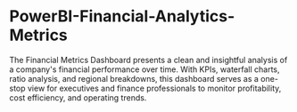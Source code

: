 # PowerBI-Financial-Analytics-Metrics
The Financial Metrics Dashboard presents a clean and insightful analysis of a company's financial performance over time. With KPIs, waterfall charts, ratio analysis, and regional breakdowns, this dashboard serves as a one-stop view for executives and finance professionals to monitor profitability, cost efficiency, and operating trends.
